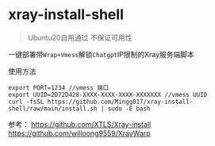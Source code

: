 # xray-install-shell

> Ubuntu20自用通过 不保证可用性

一键部署带`Wrap+Vmess`解锁`Chatgpt`IP限制的Xray服务端脚本

使用方法

```shell
export PORT=1234 //vmess 端口
export UUID=2D72D428-XXXX-XXXX-XXXX-XXXXXXX //vmess UUID
curl -fsSL https://github.com/Mingg817/xray-install-shell/raw/main/install.sh | sudo -E bash
```

参考：
https://github.com/XTLS/Xray-install
https://github.com/willoong9559/XrayWarp
